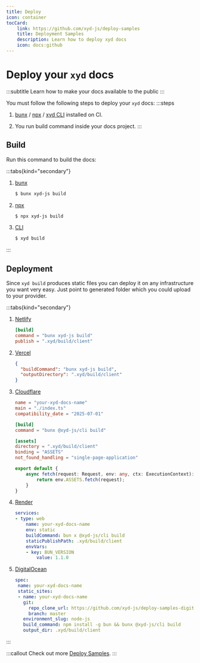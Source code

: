 ```yaml
---
title: Deploy
icon: container
tocCard: 
    link: https://github.com/xyd-js/deploy-samples
    title: Deployment Samples
    description: Learn how to deploy xyd docs
    icon: docs:github
---
```


# Deploy your `xyd` docs
:::subtitle
Learn how to make your docs available to the public
:::

You must follow the following steps to deploy your `xyd` docs:
:::steps
1. [bunx](https://bun.sh/docs/cli/bunx) / [npx](https://docs.npmjs.com/cli/v8/commands/npx) / [xyd CLI](http://npmjs.com/package/xyd-js) installed on CI.

2. You run build command inside your docs project.
:::


## Build

Run this command to build the docs:

:::tabs{kind="secondary"}
1. [bunx](type=bunx)
    ```bash [descHead="Info" desc="This produces a static files availalbe at <code>.xyd/build/client</code> folder within your docs project. You can serve that locally using popular static web servers or just deploy it on production."]
    $ bunx xyd-js build
    ```

1. [npx](type=npx)
    ```bash [descHead="Info" desc="This produces a static files availalbe at <code>.xyd/build/client</code> folder within your docs project. You can serve that locally using popular static web servers or just deploy it on production."]
    $ npx xyd-js build
    ```

2. [CLI](type=xyd)
    ```bash [descHead="Info" desc="This produces a static files availalbe at <code>.xyd/build/client</code> folder within your docs project. You can serve that locally using popular static web servers or just deploy it on production."]
    $ xyd build
    ```
:::


## Deployment
Since `xyd build` produces static files you can deploy it on any infrastructure you want very easy.
Just point to generated folder which you could upload to your provider.

:::tabs{kind="secondary"}
1. [Netlify](platform=netlify)
    ```toml netlify.toml [descHead="Tip" desc="Check out [Netlify Deployment Sample](https://github.com/xyd-js/deploy-samples/tree/master/netlify)."]
    [build]
    command = "bunx xyd-js build"
    publish = ".xyd/build/client"
    ```

2. [Vercel](platform=vercel)
    ```json vercel.json [descHead="Tip" desc="Check out [Vercel Deployment Sample](https://github.com/xyd-js/deploy-samples/tree/master/vercel)."]
    {
      "buildCommand": "bunx xyd-js build",
      "outputDirectory": ".xyd/build/client"
    } 
    ```

3. [Cloudflare](platform=cloudflare)
    ```toml wrangler.toml [descHead="Tip" desc="Check out [Cloudflare Deployment Sample](https://github.com/xyd-js/deploy-samples-cloudflare)."]
    name = "your-xyd-docs-name"
    main = "./index.ts"             
    compatibility_date = "2025-07-01"

    [build]
    command = "bunx @xyd-js/cli build"

    [assets]
    directory = ".xyd/build/client"     
    binding = "ASSETS"                  
    not_found_handling = "single-page-application"
    ```

    ```ts index.ts
    export default {
        async fetch(request: Request, env: any, ctx: ExecutionContext): Promise<Response> {
            return env.ASSETS.fetch(request);
        }
    }
    ```

4. [Render](platform=render)
    ```yaml render.yaml [descHead="Tip" desc="Check out [Render Deployment Sample](https://github.com/xyd-js/deploy-samples-render)."]
    services:
    - type: web
        name: your-xyd-docs-name
        env: static
        buildCommand: bun x @xyd-js/cli build
        staticPublishPath: .xyd/build/client 
        envVars:
        - key: BUN_VERSION
            value: 1.1.0
    ```

5. [DigitalOcean](platform=digitalocean)
    ```yaml .do/deploy.template.yaml [descHead="Tip" desc="Check out [DigitalOcean Deployment Sample](https://github.com/xyd-js/deploy-samples-digitalocean)."]
    spec:
     name: your-xyd-docs-name
     static_sites:
     - name: your-xyd-docs-name
       git:
         repo_clone_url: https://github.com/xyd-js/deploy-samples-digitalocean.git
         branch: master
       environment_slug: node-js
       build_command: npm install -g bun && bunx @xyd-js/cli build
       output_dir: .xyd/build/client
   ```
:::

:::callout
Check out more [Deploy Samples](https://github.com/xyd-js/deploy-samples).
:::